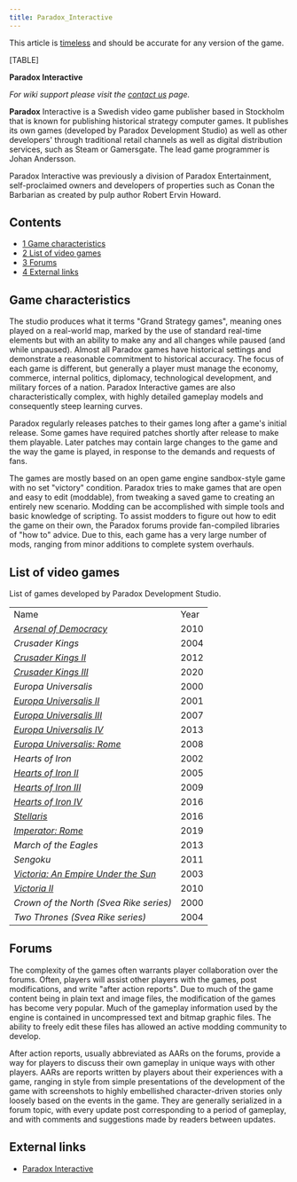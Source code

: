 ```yaml
---
title: Paradox_Interactive
---
```

This article is [timeless](/wiki/Category:Timeless "Category:Timeless")
and should be accurate for any version of the game.

[TABLE]

**Paradox Interactive**

*For wiki support please visit the [contact
us](/wiki/index.php?title=Contact_us&action=edit&redlink=1 "Contact us (page does not exist)")
page.*  

**Paradox** Interactive is a Swedish video game publisher based in
Stockholm that is known for publishing historical strategy computer
games. It publishes its own games (developed by Paradox Development
Studio) as well as other developers' through traditional retail channels
as well as digital distribution services, such as Steam or Gamersgate.
The lead game programmer is Johan Andersson.

Paradox Interactive was previously a division of Paradox Entertainment,
self-proclaimed owners and developers of properties such as Conan the
Barbarian as created by pulp author Robert Ervin Howard.

## Contents

-   [ 1 Game characteristics ](#Game_characteristics)
-   [ 2 List of video games ](#List_of_video_games)
-   [ 3 Forums ](#Forums)
-   [ 4 External links ](#External_links)

##  Game characteristics 

The studio produces what it terms "Grand Strategy games", meaning ones
played on a real-world map, marked by the use of standard real-time
elements but with an ability to make any and all changes while paused
(and while unpaused). Almost all Paradox games have historical settings
and demonstrate a reasonable commitment to historical accuracy. The
focus of each game is different, but generally a player must manage the
economy, commerce, internal politics, diplomacy, technological
development, and military forces of a nation. Paradox Interactive games
are also characteristically complex, with highly detailed gameplay
models and consequently steep learning curves.

Paradox regularly releases patches to their games long after a game's
initial release. Some games have required patches shortly after release
to make them playable. Later patches may contain large changes to the
game and the way the game is played, in response to the demands and
requests of fans.

The games are mostly based on an open game engine sandbox-style game
with no set "victory" condition. Paradox tries to make games that are
open and easy to edit (moddable), from tweaking a saved game to creating
an entirely new scenario. Modding can be accomplished with simple tools
and basic knowledge of scripting. To assist modders to figure out how to
edit the game on their own, the Paradox forums provide fan-compiled
libraries of "how to" advice. Due to this, each game has a very large
number of mods, ranging from minor additions to complete system
overhauls.

##  List of video games 

List of games developed by Paradox Development Studio.

|                                                                                                                                    |      |
|------------------------------------------------------------------------------------------------------------------------------------|------|
| Name                                                                                                                               | Year |
| *[Arsenal of Democracy](https://aod.paradoxwikis.com/Main_Page "aod:Main Page")*                                                   | 2010 |
| *Crusader Kings*                                                                                                                   | 2004 |
| *[Crusader Kings II](https://ck2.paradoxwikis.com/Crusader_Kings_II_Wiki "ckii:Crusader Kings II Wiki")*                           | 2012 |
| *[Crusader Kings III](https://ck3.paradoxwikis.com/Crusader_Kings_III_Wiki "ck3:Crusader Kings III Wiki")*                         | 2020 |
| *Europa Universalis*                                                                                                               | 2000 |
| *[Europa Universalis II](https://eu2.paradoxwikis.com/Main_Page "eu2:Main Page")*                                                  | 2001 |
| *[Europa Universalis III](https://eu3.paradoxwikis.com/Europa_Universalis_3_Wiki "eu3:Europa Universalis 3 Wiki")*                 | 2007 |
| *[Europa Universalis IV](https://eu4.paradoxwikis.com/Europa_Universalis_4_Wiki "eu4:Europa Universalis 4 Wiki")*                  | 2013 |
| *[Europa Universalis: Rome](https://eurome.paradoxwikis.com/Europa_Universalis:_Rome_Wiki "eurome:Europa Universalis: Rome Wiki")* | 2008 |
| *Hearts of Iron*                                                                                                                   | 2002 |
| *[Hearts of Iron II](https://hoi2.paradoxwikis.com/Main_Page "hoi2:Main Page")*                                                    | 2005 |
| *[Hearts of Iron III](https://hoi3.paradoxwikis.com/Hearts_of_Iron_3_Wiki "hoi3:Hearts of Iron 3 Wiki")*                           | 2009 |
| *[Hearts of Iron IV](http://hoi4.paradoxwikis.com/Hearts_of_Iron_4_Wiki "hoi4:Hearts of Iron 4 Wiki")*                             | 2016 |
| *[Stellaris](https://stellaris.paradoxwikis.com/Stellaris_Wiki "stella:Stellaris Wiki")*                                           | 2016 |
| *[Imperator: Rome](https://imperator.paradoxwikis.com/Imperator_Wiki "imperator:Imperator Wiki")*                                  | 2019 |
| *March of the Eagles*                                                                                                              | 2013 |
| *Sengoku*                                                                                                                          | 2011 |
| *[Victoria: An Empire Under the Sun](https://vic1.paradoxwikis.com/Main_Page "vic1:Main Page")*                                    | 2003 |
| *[Victoria II](https://vic2.paradoxwikis.com/Victoria_2_Wiki "v2:Victoria 2 Wiki")*                                                | 2010 |
| *Crown of the North (Svea Rike series)*                                                                                            | 2000 |
| *Two Thrones (Svea Rike series)*                                                                                                   | 2004 |

##  Forums 

The complexity of the games often warrants player collaboration over the
forums. Often, players will assist other players with the games, post
modifications, and write "after action reports". Due to much of the game
content being in plain text and image files, the modification of the
games has become very popular. Much of the gameplay information used by
the engine is contained in uncompressed text and bitmap graphic files.
The ability to freely edit these files has allowed an active modding
community to develop.

After action reports, usually abbreviated as AARs on the forums, provide
a way for players to discuss their own gameplay in unique ways with
other players. AARs are reports written by players about their
experiences with a game, ranging in style from simple presentations of
the development of the game with screenshots to highly embellished
character-driven stories only loosely based on the events in the game.
They are generally serialized in a forum topic, with every update post
corresponding to a period of gameplay, and with comments and suggestions
made by readers between updates.

##  External links 

-   [Paradox Interactive](http://www.paradoxplaza.com/)
